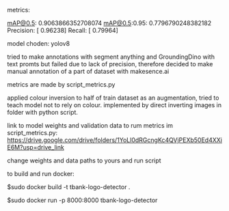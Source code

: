 metrics:

mAP@0.5: 0.9063866352708074
mAP@0.5:0.95: 0.7796790248382182
Precision: [    0.96238]
Recall: [    0.79964]

model choden: yolov8

tried to make annotations with segment anything and GroundingDino with text promts but failed due to lack of precision,
therefore decided to make manual annotation of a part of dataset with makesence.ai

metrics are made by script_metrics.py

applied colour inversion to half of train dataset as an augmentation, tried to teach model not to rely on colour. implemented by direct inverting images in folder
with python script.


link to model weights and validation data to rum metrics im script_metrics.py:
https://drive.google.com/drive/folders/1YoLl0dRGcngKc4QVjPEXb50Ed4XXiE6M?usp=drive_link

change weights and data paths to yours and run script


to build and run docker:

$sudo docker build -t tbank-logo-detector .

$sudo docker run -p 8000:8000 tbank-logo-detector
